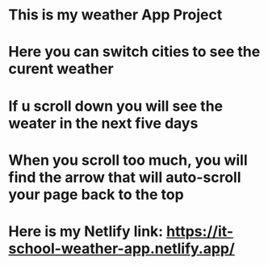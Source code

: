 # This is my weather App Project
# Here you can switch cities to see the curent weather
# If u scroll down you will see the weater in the next five days
# When you scroll too much, you will find the arrow that will auto-scroll your page back to the top

# Here is my Netlify link: https://it-school-weather-app.netlify.app/
